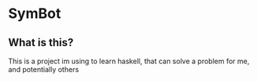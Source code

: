 # SymBot
## What is this?
This is a project im using to learn haskell, that can solve a problem for me, and potentially others